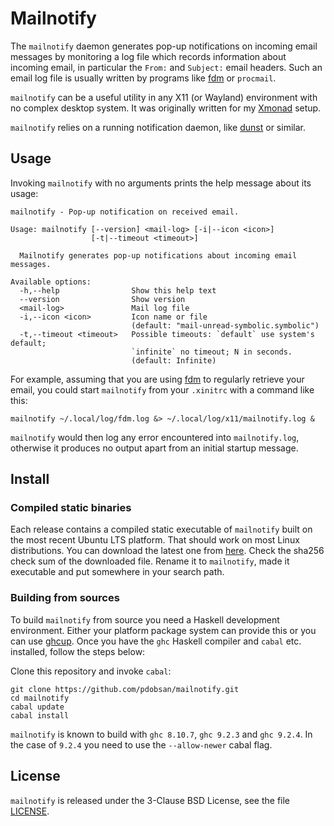 # Mailnotify

The `mailnotify` daemon generates pop-up notifications on incoming email
messages by monitoring a log file which records information about incoming
email, in particular the `From:` and `Subject:` email headers. Such an email
log file is usually written by programs like
[fdm](https://github.com/nicm/fdm) or `procmail`.

`mailnotify` can be a useful utility in any X11 (or Wayland) environment
with no complex desktop system. It was originally written for my
[Xmonad](https://xmonad.org) setup.

`mailnotify` relies on a running notification daemon, like
[dunst](https://dunst-project.org/) or similar.

## Usage

Invoking `mailnotify` with no arguments prints the help message about its
usage:

    mailnotify - Pop-up notification on received email.

    Usage: mailnotify [--version] <mail-log> [-i|--icon <icon>] 
                      [-t|--timeout <timeout>]

      Mailnotify generates pop-up notifications about incoming email messages.

    Available options:
      -h,--help                Show this help text
      --version                Show version
      <mail-log>               Mail log file
      -i,--icon <icon>         Icon name or file
                               (default: "mail-unread-symbolic.symbolic")
      -t,--timeout <timeout>   Possible timeouts: `default` use system's default;
                               `infinite` no timeout; N in seconds.
                               (default: Infinite)

For example, assuming that you are using [fdm](https://github.com/nicm/fdm)
to regularly retrieve your email, you could start `mailnotify` from your
`.xinitrc` with a command like this:

    mailnotify ~/.local/log/fdm.log &> ~/.local/log/x11/mailnotify.log &

`mailnotify` would then log any error encountered into `mailnotify.log`,
otherwise it produces no output apart from an initial startup message.

## Install

### Compiled static binaries

Each release contains a compiled static executable of `mailnotify` built on the
most recent Ubuntu LTS platform. That should work on most Linux
distributions. You can download the latest one from
[here](https://github.com/pdobsan/mailnotify/releases/latest). Check the sha256
check sum of the downloaded file. Rename it to `mailnotify`, made it executable
and put somewhere in your search path.

### Building from sources

To build `mailnotify` from source you need a Haskell development environment.
Either your platform package system can provide this or you can use
[ghcup](https://www.haskell.org/ghcup/). Once you have the `ghc` Haskell
compiler and `cabal` etc. installed, follow the steps below:

Clone this repository and invoke `cabal`:

    git clone https://github.com/pdobsan/mailnotify.git
    cd mailnotify
    cabal update
    cabal install

`mailnotify` is known to build with `ghc 8.10.7`, `ghc 9.2.3` and `ghc
9.2.4`. In the case of `9.2.4` you need to use the `--allow-newer` cabal
flag.

## License

`mailnotify` is released under the 3-Clause BSD License, see the file
[LICENSE](LICENSE).

